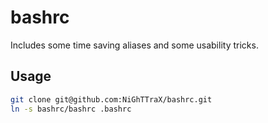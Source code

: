 bashrc
======

Includes some time saving aliases and some usability tricks.


Usage
-----

```bash
git clone git@github.com:NiGhTTraX/bashrc.git
ln -s bashrc/bashrc .bashrc
```
